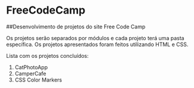 # FreeCodeCamp

##Desenvolvimento de projetos do site Free Code Camp

Os projetos serão separados por módulos e cada projeto terá uma pasta específica.
Os projetos apresentados foram feitos utilizando HTML e CSS.

Lista com os projetos concluídos:
1. CatPhotoApp
2. CamperCafe
3. CSS Color Markers
